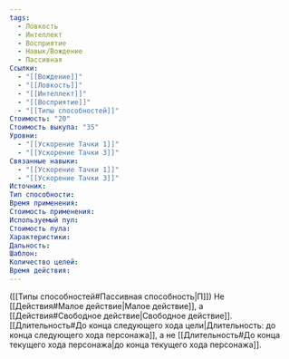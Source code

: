 ```yaml
---
tags:
  - Ловкость
  - Интеллект
  - Восприятие
  - Навык/Вождение
  - Пассивная
Ссылки:
  - "[[Вождение]]"
  - "[[Ловкость]]"
  - "[[Интеллект]]"
  - "[[Восприятие]]"
  - "[[Типы способностей]]"
Стоимость: "20"
Стоимость выкупа: "35"
Уровни:
  - "[[Ускорение Тачки 1]]"
  - "[[Ускорение Тачки 3]]"
Связанные навыки:
  - "[[Ускорение Тачки 1]]"
  - "[[Ускорение Тачки 3]]"
Источник:
Тип способности:
Время применения:
Стоимость применения:
Используемый пул:
Стоимость пула:
Характеристики:
Дальность:
Шаблон:
Количество целей:
Время действия:
---
```

([[Типы способностей#Пассивная способность|П]]) Не [[Действия#Малое действие|Малое действие]], а [[Действия#Свободное действие|Свободное действие]].
[[Длительность#До конца следующего хода цели|Длительность: до конца следующего хода персонажа]], а не [[Длительность#До конца текущего хода персонажа|до конца текущего хода персонажа]]. 
